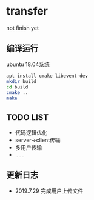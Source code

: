 # transfer
not finish yet

## 编译运行

ubuntu 18.04系统

```bash
apt install cmake libevent-dev
mkdir build
cd build
cmake ..
make
```

## TODO LIST

* 代码逻辑优化
* server->client传输
* 多用户传输
* ……

## 更新日志

* 2019.7.29 完成用户上传文件
